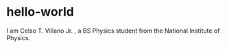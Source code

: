 # hello-world

I am Celso T. Villano Jr. , a BS Physics student from the National Institute of Physics.
